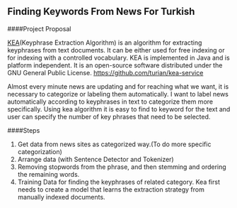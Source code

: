 
## Finding Keywords From News For Turkish

####Project Proposal

[KEA](http://www.nzdl.org/Kea/)(Keyphrase Extraction Algorithm) is an algorithm for extracting keyphrases from text documents. It can be either used for free indexing or for indexing with a controlled vocabulary. KEA is implemented in Java and is platform independent. It is an open-source software distributed under the GNU General Public License.
https://github.com/turian/kea-service

Almost every minute news are updating and for reaching what we want, it is necessary to categorize or labeling them automatically. I want to label news automatically according to keyphrases in text to categorize them more specifically. Using kea algorithm it is easy to find to keyword for the text and user can specify the number of key phrases that need to be selected.

####Steps

1. Get data from news sites as categorized way.(To do more specific categorization)
2. Arrange data (with Sentence Detector and Tokenizer)
3. Removing stopwords from the phrase, and then stemming and ordering the remaining words.
4. Training Data for finding the keyphrases of related category. Kea first needs to create a model that learns the extraction strategy from manually indexed documents.








